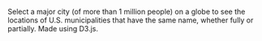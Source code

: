 Select a major city (of more than 1 million people) on a globe to see the locations of U.S. municipalities that have the same name, whether fully or partially. Made using D3.js.
